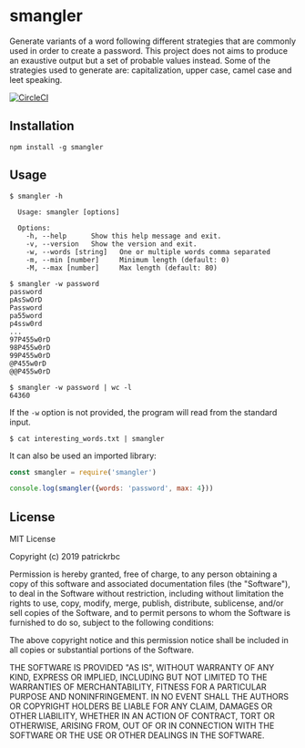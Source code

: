 # smangler

Generate variants of a word following different strategies that are commonly
used in order to create a password. This project does not aims to produce an
exaustive output but a set of probable values instead. Some of the strategies
used to generate are: capitalization, upper case, camel case and leet speaking.

[![CircleCI](https://circleci.com/gh/patrickrbc/smangler.svg?style=svg)](https://circleci.com/gh/patrickrbc/smangler)

## Installation

```
npm install -g smangler
```

## Usage

```
$ smangler -h

  Usage: smangler [options]

  Options:
    -h, --help      Show this help message and exit.
    -v, --version   Show the version and exit.
    -w, --words [string]   One or multiple words comma separated
    -m, --min [number]     Minimum length (default: 0)
    -M, --max [number]     Max length (default: 80)

$ smangler -w password
password
pAsSwOrD
Password
pa55word
p4ssw0rd
...
97P455w0rD
98P455w0rD
99P455w0rD
@P455w0rD
@@P455w0rD

$ smangler -w password | wc -l
64360

```

If the `-w` option is not provided, the program will read from the standard input.

```
$ cat interesting_words.txt | smangler
```

It can also be used an imported library:

```javascript
const smangler = require('smangler')

console.log(smangler({words: 'password', max: 4}))
```

## License

MIT License

Copyright (c) 2019 patrickrbc

Permission is hereby granted, free of charge, to any person obtaining a copy
of this software and associated documentation files (the "Software"), to deal
in the Software without restriction, including without limitation the rights
to use, copy, modify, merge, publish, distribute, sublicense, and/or sell
copies of the Software, and to permit persons to whom the Software is
furnished to do so, subject to the following conditions:

The above copyright notice and this permission notice shall be included in all
copies or substantial portions of the Software.

THE SOFTWARE IS PROVIDED "AS IS", WITHOUT WARRANTY OF ANY KIND, EXPRESS OR
IMPLIED, INCLUDING BUT NOT LIMITED TO THE WARRANTIES OF MERCHANTABILITY,
FITNESS FOR A PARTICULAR PURPOSE AND NONINFRINGEMENT. IN NO EVENT SHALL THE
AUTHORS OR COPYRIGHT HOLDERS BE LIABLE FOR ANY CLAIM, DAMAGES OR OTHER
LIABILITY, WHETHER IN AN ACTION OF CONTRACT, TORT OR OTHERWISE, ARISING FROM,
OUT OF OR IN CONNECTION WITH THE SOFTWARE OR THE USE OR OTHER DEALINGS IN THE
SOFTWARE.
